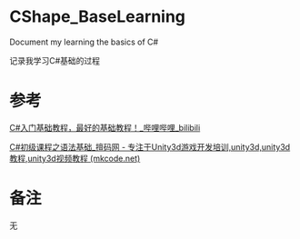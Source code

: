 # CShape_BaseLearning

Document my learning the basics of C#

记录我学习C#基础的过程



# 参考

[C#入门基础教程，最好的基础教程！_哔哩哔哩_bilibili](https://www.bilibili.com/video/BV1c4411s7UV?p=1)

[C#初级课程之语法基础_擅码网 - 专注于Unity3d游戏开发培训,unity3d,unity3d教程,unity3d视频教程 (mkcode.net)](http://www.mkcode.net/html/csharp_jc/chuji/yufa.html)



# 备注

无

